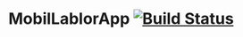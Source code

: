 # MobilLablorApp       [![Build Status](https://travis-ci.com/kozgot/MobilLablorApp.svg?branch=master)](https://travis-ci.com/kozgot/MobilLablorApp)
